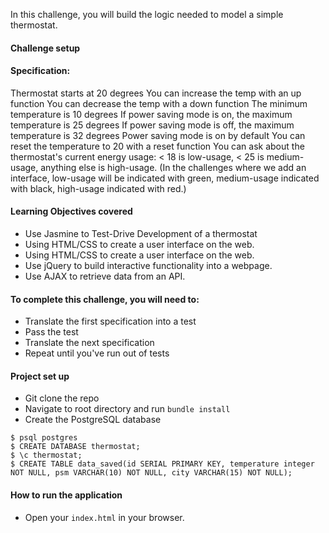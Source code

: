 In this challenge, you will build the logic needed to model a simple thermostat.

#### Challenge setup

#### Specification:

Thermostat starts at 20 degrees
You can increase the temp with an up function
You can decrease the temp with a down function
The minimum temperature is 10 degrees
If power saving mode is on, the maximum temperature is 25 degrees
If power saving mode is off, the maximum temperature is 32 degrees
Power saving mode is on by default
You can reset the temperature to 20 with a reset function
You can ask about the thermostat's current energy usage: < 18 is low-usage, < 25 is medium-usage, anything else is high-usage.
(In the challenges where we add an interface, low-usage will be indicated with green, medium-usage indicated with black, high-usage indicated with red.)

#### Learning Objectives covered

- Use Jasmine to Test-Drive Development of a thermostat
- Using HTML/CSS to create a user interface on the web.
- Using HTML/CSS to create a user interface on the web.
- Use jQuery to build interactive functionality into a webpage.
- Use AJAX to retrieve data from an API.


#### To complete this challenge, you will need to:

- Translate the first specification into a test
- Pass the test
- Translate the next specification
- Repeat until you've run out of tests

#### Project set up

- Git clone the repo
- Navigate to root directory and run `bundle install`
- Create the PostgreSQL database

```
$ psql postgres
$ CREATE DATABASE thermostat;
$ \c thermostat;
$ CREATE TABLE data_saved(id SERIAL PRIMARY KEY, temperature integer NOT NULL, psm VARCHAR(10) NOT NULL, city VARCHAR(15) NOT NULL);
````

#### How to run the application
- Open your `index.html` in your browser.
